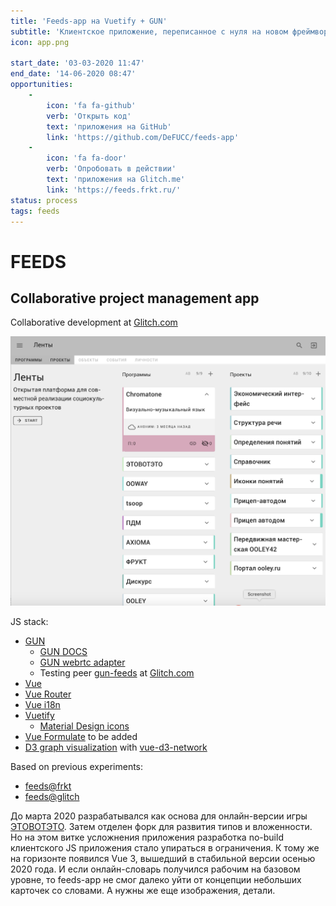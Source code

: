 ```yaml
---
title: 'Feeds-app на Vuetify + GUN'
subtitle: 'Клиентское приложение, переписанное с нуля на новом фреймворке и с новой базой данных'
icon: app.png

start_date: '03-03-2020 11:47'
end_date: '14-06-2020 08:47'
opportunities:
    -
        icon: 'fa fa-github'
        verb: 'Открыть код'
        text: 'приложения на GitHub'
        link: 'https://github.com/DeFUCC/feeds-app'
    -
        icon: 'fa fa-door'
        verb: 'Опробовать в действии'
        text: 'приложения на Glitch.me'
        link: 'https://feeds.frkt.ru/'
status: process
tags: feeds
---
```


# FEEDS
## Collaborative project management app

Collaborative development at [Glitch.com](https://glitch.com/edit/#!/feeds-app)

![](./app.png)

JS stack:
  - [GUN](https://github.com/amark/gun)
    - [GUN DOCS](https://gun.eco/docs/Introduction)
    - [GUN webrtc adapter](https://github.com/amark/gun/blob/master/lib/webrtc.js)
    - Testing peer [gun-feeds](https://gun-feeds.glitch.me/gun) at [Glitch.com](https://glitch.com/edit/#!/gun-vue)
  - [Vue](https://vuejs.org/)
  - [Vue Router](https://router.vuejs.org/)
  - [Vue i18n](https://kazupon.github.io/vue-i18n/)
  - [Vuetify](https://vuetifyjs.com/en/)
    - [Material Design icons](https://materialdesignicons.com/)
  - [Vue Formulate](https://vueformulate.com/) to be added
  - [D3 graph visualization](https://observablehq.com/@d3/disjoint-force-directed-graph?collection=@d3/d3-force) with [vue-d3-network](https://github.com/emiliorizzo/vue-d3-network)

Based on previous experiments:
 - [feeds@frkt](https://feeds.frkt.ru/#/)
 - [feeds@glitch](http://feeds.glitch.me/#/K)


До марта 2020 разрабатывался как основа для онлайн-версии игры [ЭТОВОТЭТО](/designs/etovoteto/app/). Затем отделен форк для развития типов и вложенности. Но на этом витке усложнения приложения разработка no-build клиентского JS приложения стало упираться в ограничения. К тому же на горизонте появился Vue 3, вышедший в стабильной версии осенью 2020 года. И если онлайн-словарь получился рабочим на базовом уровне, то feeds-app не смог далеко уйти от концепции небольших карточек со словами. А нужны же еще изображения, детали. 